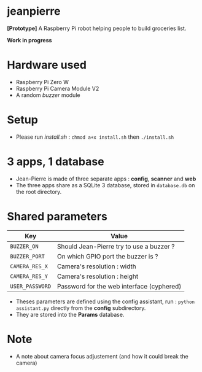 # jeanpierre
**[Prototype]** A Raspberry Pi robot helping people to build groceries list.

**Work in progress**

# Hardware used
* Raspberry Pi Zero W
* Raspberry Pi Camera Module V2
* A random *buzzer* module

# Setup
* Please run *install.sh* : `chmod a+x install.sh` then `./install.sh`

# 3 apps, 1 database
* Jean-Pierre is made of three separate apps : **config**, **scanner** and **web**
* The three apps share as a SQLite 3 database, stored in `database.db` on the root directory.

# Shared parameters
Key | Value
----| -----
`BUZZER_ON` | Should Jean-Pierre try to use a buzzer ?
`BUZZER_PORT` | On which GPIO port the buzzer is ? 
`CAMERA_RES_X` | Camera's resolution : width
`CAMERA_RES_Y` | Camera's resolution : height
`USER_PASSWORD` | Password for the web interface (cyphered) 

* Theses parameters are defined using the config assistant, run : `python assistant.py` directly from the **config** subdirectory.
* They are stored into the **Params** database.

# Note 
* A note about camera focus adjustement (and how it could break the camera)